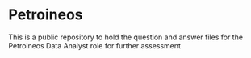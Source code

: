 # Petroineos

This is a public repository to hold the question and answer files for the Petroineos Data Analyst role for further assessment
